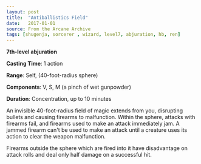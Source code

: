 ```yaml
---
layout: post
title:  "Antiballistics Field"
date:   2017-01-01
source: From the Arcane Archive
tags: [shugenja, sorcerer , wizard, level7, abjuration, hb, ren]
---
```


**7th-level abjuration**

**Casting Time**: 1 action

**Range**: Self, (40-foot-radius sphere)

**Components**: V, S, M (a pinch of wet gunpowder)

**Duration**: Concentration, up to 10 minutes

An invisible 40-foot-radius field of magic extends from you, disrupting bullets and causing firearms to malfunction. Within the sphere, attacks with firearms fail, and firearms used to make an attack immediately jam. A jammed firearm can't be used to make an attack until a creature uses its action to clear the weapon malfunction.

Firearms outside the sphere which are fired into it have disadvantage on attack rolls and deal only half damage on a successful hit.
